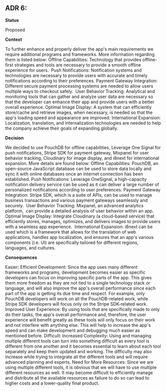 ## **ADR 6:**

**Status**

Proposed

**Context**

To further enhance and properly deliver the app's main requirements we require additional programs and frameworks. More information regarding them is listed below: 
Offline Capabilities: Technology that provides offline-first strategies and tools are necessary to provide a smooth offline experience for users.  
Push Notifications: Notification systems and technologies are necessary to provide users with accurate and timely notifications according to their preferences. 
Payment Gateway Integration: Different secure payment processing systems are needed to allow users multiple ways to checkout safely. 
User Behavior Tracking: Analytical and monitoring tools that can gather and analyze user data are necessary so that the developer can enhance their app and provide users with a better overall experience.
Optimal Image Display: A system that can efficiently store/cache and retrieve images, when necessary, is needed so that the app's loading speed and appearance are improved.
International Expansion: Localization, translation, and internalization technologies are needed to help the company achieve their goals of expanding globally.  

**Decision**

We decided to use PouchDB for offline capabilities, Leverage One Signal for push notifications, Stripe SDK for payment gateway, Mixpanel for user behavior tracking, Cloudinary for image display, and i8next for international expansion. More details are found below: 
Offline Capabilities: PouchDB, an open-source JavaScript database can be used to store data locally and sync it with online databases once an internet connection has been established. 
Push Notifications: Leverage OneSignal, a high-capacity notification delivery service can be used as it can deliver a large number of personalized notifications according to user preferences.
Payment Gateway Integration: Stripe SDK, which is a suite of APIs, can be used to manage business transactions and various payment gateways seamlessly and securely.  
User Behavior Tracking: Mixpanel, an advanced analytics platform,  can provide a detailed analysis of user behavior within an app.  
Optimal Image Display: Integrate Cloudinary (a cloud-based service) that efficiently stores, manages, optimizes, and delivers images to provide users with a seamless app experience. 
International Expansion: i8next can be used which is a framework that allows for the translation of web applications, handles app localization, and ensures that an app's various components (i.e. UI) are specifically tailored for different regions, languages, and cultures. 

**Consequences**

 Easier: 
 Efficient Development: Since the app uses many different frameworks and programs, development becomes easier as specific developers can focus on improving specific parts of the app. This gives them more freedom as they are not tied to a single technology stack or language, and will also improve the app's overall performance since each part of the app is getting its due time and respect. For example, only PouchDB developers will work on all the PouchDB-related work, while Stripe SDK developers will focus only on the Stripe SDK-related work. Improved User Experience: By using tools that are specifically made to only do their tasks, the app's overall performance and, therefore, the user experience will benefit greatly as these tools will only focus on their work and not interfere with anything else. This will help to increase the app's speed and can make development and debugging much easier as mentioned before. 
 Difficult: 
 Increased Complexity: Using and managing multiple different tools can turn into something difficult as every tool is different from one another and it becomes essential to learn about each tool separately and keep them updated and working. The difficulty may also increase while trying to integrate all the different tools and will require advanced planning and experts. Need for More Resources: Since we are using multiple different tools, it is obvious that we will have to use multiple different resources as well. It may become difficult to efficiently manage and distribute all the available resources as failure to do so can lead to higher costs and a lower-quality final product.  
